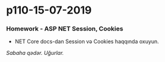 # p110-15-07-2019

### Homework - ASP NET Session, Cookies
- NET Core docs-dan Session və Cookies haqqında oxuyun.
 
*Sabaha qədər. Uğurlar.*

